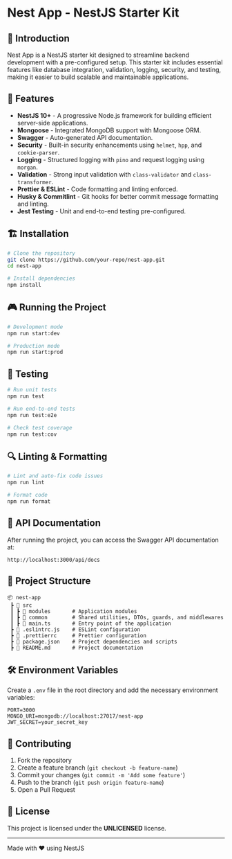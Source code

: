 # Nest App - NestJS Starter Kit

## 🚀 Introduction
Nest App is a NestJS starter kit designed to streamline backend development with a pre-configured setup. This starter kit includes essential features like database integration, validation, logging, security, and testing, making it easier to build scalable and maintainable applications.

## 🎯 Features
- **NestJS 10+** - A progressive Node.js framework for building efficient server-side applications.
- **Mongoose** - Integrated MongoDB support with Mongoose ORM.
- **Swagger** - Auto-generated API documentation.
- **Security** - Built-in security enhancements using `helmet`, `hpp`, and `cookie-parser`.
- **Logging** - Structured logging with `pino` and request logging using `morgan`.
- **Validation** - Strong input validation with `class-validator` and `class-transformer`.
- **Prettier & ESLint** - Code formatting and linting enforced.
- **Husky & Commitlint** - Git hooks for better commit message formatting and linting.
- **Jest Testing** - Unit and end-to-end testing pre-configured.

## 🏗️ Installation
```sh
# Clone the repository
git clone https://github.com/your-repo/nest-app.git
cd nest-app

# Install dependencies
npm install
```

## 🎮 Running the Project
```sh
# Development mode
npm run start:dev

# Production mode
npm run start:prod
```

## 🧪 Testing
```sh
# Run unit tests
npm run test

# Run end-to-end tests
npm run test:e2e

# Check test coverage
npm run test:cov
```

## 🔍 Linting & Formatting
```sh
# Lint and auto-fix code issues
npm run lint

# Format code
npm run format
```

## 📜 API Documentation
After running the project, you can access the Swagger API documentation at:
```
http://localhost:3000/api/docs
```

## 📂 Project Structure
```
📦 nest-app
 ┣ 📂 src
 ┃ ┣ 📂 modules       # Application modules
 ┃ ┣ 📂 common        # Shared utilities, DTOs, guards, and middlewares
 ┃ ┣ 📜 main.ts       # Entry point of the application
 ┣ 📜 .eslintrc.js    # ESLint configuration
 ┣ 📜 .prettierrc     # Prettier configuration
 ┣ 📜 package.json    # Project dependencies and scripts
 ┣ 📜 README.md       # Project documentation
```

## 🛠 Environment Variables
Create a `.env` file in the root directory and add the necessary environment variables:
```
PORT=3000
MONGO_URI=mongodb://localhost:27017/nest-app
JWT_SECRET=your_secret_key
```

## 📌 Contributing
1. Fork the repository
2. Create a feature branch (`git checkout -b feature-name`)
3. Commit your changes (`git commit -m 'Add some feature'`)
4. Push to the branch (`git push origin feature-name`)
5. Open a Pull Request

## 📄 License
This project is licensed under the **UNLICENSED** license.

---

Made with ❤️ using NestJS

